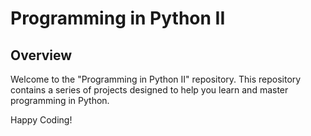 # Programming in Python II

## Overview

Welcome to the "Programming in Python II" repository. This repository contains a series of projects designed to help you learn and master programming in Python. 

Happy Coding!